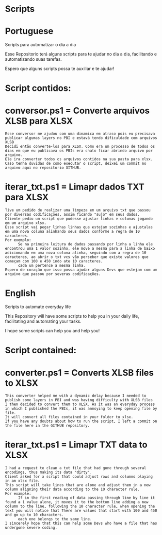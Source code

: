 # Scripts
# Portuguese
 Scripts para automatizar o dia a dia

 Esse Repositorio terá alguns scripts para te ajudar no dia a dia, facilitando e automatizando suas tarefas.

 Espero que alguns scripts possa te auxiliar e te ajudar!

 # Script contidos:
   # conversor.ps1 = Converte arquivos XLSB para XLSX
    Esse conversor me ajudou com uma dinamica em atraso pois eu precisava publicar algumas layers no PBI e estavá tendo dificuldade com arquivos XLSB
    Decidi então converte-los para XLSX. Como era um processo de todos os dias em que eu publicava os PBIs era chato ficar abrindo arquivo por arquivo.
    Ele ira converter todos os arquivos contidos na sua pasta para xlsx.
    Caso tenha duvidas de como executar o script, deixei um commit no arquivo aqui no repositorio GITHUB.


   # iterar_txt.ps1 = Limapr dados TXT para XLSX
    Tive um pedido de realizar uma limpeza em um arquivo txt que passou por diversas codificações, assim ficando "sujo" em seus dados.
    Cliente pediu um script que pudesse ajustar linhas e colunas jogando em um arquivo xlsx.
    Esse script vai pegar linhas linhas que estejam sozinhas e ajustalas em uma nova coluna alinhando seus dados conforme a regra de 10 caracteres.
    Por exemplo:
          Se na primeira leitura de dados passando por linha a linha ele encontrou uma 1 valor sozinho, ele move a mesma para a linha de baixo adicionando em uma nova coluna alinha, seguindo com a regra de 10 caracteres, ao abrir o txt vcs vão perseber que existe valores que começam com 100 e 450 indo ate 10 caracteres.
          cada um pertence a mesma linha.
    Espero de coração que isso possa ajudar alguns Devs que estejam com um arquivo que passou por severas codificações. 

 # English
 Scripts to automate everyday life

 This Repository will have some scripts to help you in your daily life, facilitating and automating your tasks.

 I hope some scripts can help you and help you!


 # Script contained:
   # converter.ps1 = Converts XLSB files to XLSX
    This converter helped me with a dynamic delay because I needed to publish some layers in PBI and was having difficulty with XLSB files
    I then decided to convert them to XLSX. As it was an everyday process in which I published the PBIs, it was annoying to keep opening file by file.
    It will convert all files contained in your folder to xlsx.
    If you have any doubts about how to run the script, I left a commit on the file here in the GITHUB repository.

  # iterar_txt.ps1 = Limapr TXT data to XLSX
    I had a request to clean a txt file that had gone through several encodings, thus making its data "dirty".
    Client asked for a script that could adjust rows and columns playing in an xlsx file.
    This script will take lines that are alone and adjust them in a new column aligning their data according to the 10 character rule.
    For example:
          If in the first reading of data passing through line by line it found a 1 value alone, it moves it to the bottom line adding a new column to the line, following the 10 character rule, when opening the text you will notice that There are values ​​that start with 100 and 450 and go up to 10 characters.
          each one belongs to the same line.
    I sincerely hope that this can help some Devs who have a file that has undergone severe coding.